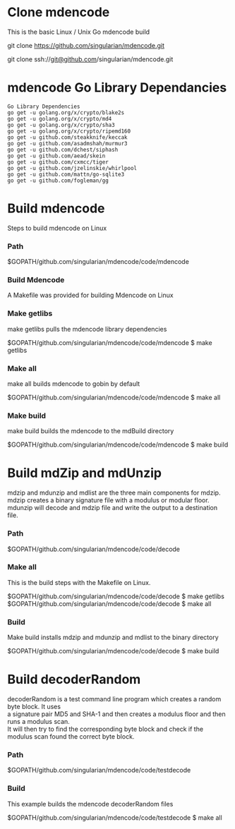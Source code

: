 # Clone mdencode

This is the basic Linux / Unix Go mdencode build

git clone https://github.com/singularian/mdencode.git  

git clone ssh://git@github.com/singularian/mdencode.git  

# mdencode Go Library Dependancies

```
Go Library Dependencies
go get -u golang.org/x/crypto/blake2s
go get -u golang.org/x/crypto/md4
go get -u golang.org/x/crypto/sha3
go get -u golang.org/x/crypto/ripemd160
go get -u github.com/steakknife/keccak
go get -u github.com/asadmshah/murmur3
go get -u github.com/dchest/siphash
go get -u github.com/aead/skein
go get -u github.com/cxmcc/tiger
go get -u github.com/jzelinskie/whirlpool
go get -u github.com/mattn/go-sqlite3
go get -u github.com/fogleman/gg
```

# Build mdencode

Steps to build mdencode on Linux

### Path
$GOPATH/github.com/singularian/mdencode/code/mdencode  

### Build Mdencode

A Makefile was provided for building Mdencode on Linux

### Make getlibs

make getlibs pulls the mdencode library dependencies

$GOPATH/github.com/singularian/mdencode/code/mdencode $ make getlibs

### Make all

make all builds mdencode to gobin by default  

$GOPATH/github.com/singularian/mdencode/code/mdencode $ make all  

### Make build

make build builds the mdencode to the mdBuild directory  

$GOPATH/github.com/singularian/mdencode/code/mdencode $ make build  

# Build mdZip and mdUnzip

mdzip and mdunzip and mdlist are the three main components for mdzip.
mdzip creates a binary signature file with a modulus or modular floor.
mdunzip will decode and mdzip file and write the output to a destination file.


### Path

$GOPATH/github.com/singularian/mdencode/code/decode

### Make all

This is the build steps with the Makefile on Linux.

$GOPATH/github.com/singularian/mdencode/code/decode $ make getlibs 
$GOPATH/github.com/singularian/mdencode/code/decode $ make all 

### Build

Make build installs mdzip and mdunzip and mdlist to the binary directory

$GOPATH/github.com/singularian/mdencode/code/decode $ make build 

# Build decoderRandom

decoderRandom is a test command line program which creates a random byte block. It uses  
a signature pair MD5 and SHA-1 and then creates a modulus floor and then runs a modulus scan.  
It will then try to find the corresponding byte block and check if the modulus scan found the correct byte block.  

### Path

$GOPATH/github.com/singularian/mdencode/code/testdecode  

### Build 

This example builds the mdencode decoderRandom files  

$GOPATH/github.com/singularian/mdencode/code/testdecode $ make all  
